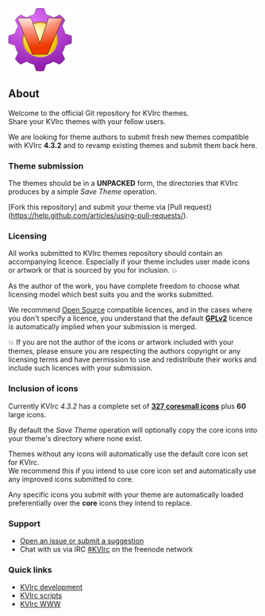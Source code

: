 ![KVIrc logo](https://raw.githubusercontent.com/kvirc/KVIrc/master/data/icons/128x128/kvirc.png "KVIrc - The visual IRC client for the masses!")

## About
Welcome to the official Git repository for KVIrc themes.  
Share your KVIrc themes with your fellow users.

We are looking for theme authors to submit fresh new themes compatible with KVIrc **4.3.2** and to revamp existing themes and submit them back here.

### Theme submission

The themes should be in a **UNPACKED** form, the directories that
KVIrc produces by a simple *Save Theme* operation.

[Fork this repository] and submit your theme via [Pull request}(https://help.github.com/articles/using-pull-requests/).

### Licensing

All works submitted to KVIrc themes repository should contain an accompanying licence. 
Especially if your theme includes user made icons or artwork or that is sourced by you for inclusion. :boom:

As the author of the work, you have complete freedom to choose what licensing model which
best suits you and the works submitted.

We recommend [Open Source](http://opensource.org/licenses/category) compatible licences, and in the cases where you don't specify a licence,
you understand that the default **[GPLv2](http://opensource.org/licenses/GPL-2.0)** licence is automatically implied when your submission is merged.

:boom: If you are not the author of the icons or artwork included with your themes, please ensure you are respecting the authors copyright or any licensing terms and have permission to use and redistribute their works and include such licences with your submission.

### Inclusion of icons

Currently KVIrc *4.3.2* has a complete set of **[327 coresmall icons](https://github.com/kvirc/KVIrc/blob/ff1672c25c25a994d92ab44e6242ff85ba99f17f/src/kvirc/kernel/KviIconManager.h#L495)** plus **60** large icons.

By default the *Save Theme* operation will optionally copy the core icons into your theme's directory where none exist.

Themes without any icons will automatically use the default core icon set for KVIrc.  
We recommend this if you intend to use core icon set and automatically use any improved icons submitted to core.

Any specific icons you submit with your theme are automatically loaded preferentially over the **core** icons they intend to replace.

### Support

* [Open an issue or submit a suggestion](https://github.com/kvirc/kvirc-themes/issues/new)
* Chat with us via IRC [#KVIrc](https://webchat.freenode.net/?nick=kvirc-user&channels=%23kvirc&prompt=1&uio=OT10cnVlde) on the freenode network

### Quick links

* [KVIrc development](https://github.com/kvirc/KVIrc)
* [KVIrc scripts](https://github.com/kvirc/kvirc-scripts)
* [KVIrc WWW](https://github.com/kvirc/kvirc-www)